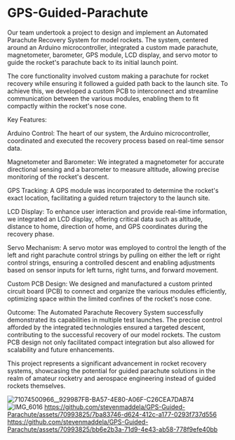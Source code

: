 # GPS-Guided-Parachute

Our team undertook a project to design and implement an Automated Parachute Recovery System for model rockets. The system, centered around an Arduino microcontroller, integrated a custom made parachute, magnetometer, barometer, GPS module, LCD display, and servo motor to guide the rocket's parachute back to its initial launch point.

The core functionality involved custom making a parachute for rocket recovery while ensuring it followed a guided path back to the launch site. To achieve this, we developed a custom PCB to interconnect and streamline communication between the various modules, enabling them to fit compactly within the rocket's nose cone.

Key Features:

Arduino Control: The heart of our system, the Arduino microcontroller, coordinated and executed the recovery process based on real-time sensor data.

Magnetometer and Barometer: We integrated a magnetometer for accurate directional sensing and a barometer to measure altitude, allowing precise monitoring of the rocket's descent.

GPS Tracking: A GPS module was incorporated to determine the rocket's exact location, facilitating a guided return trajectory to the launch site.

LCD Display: To enhance user interaction and provide real-time information, we integrated an LCD display, offering critical data such as altitude, distance to home, direction of home, and GPS coordinates during the recovery phase.

Servo Mechanism: A servo motor was employed to control the length of the left and right parachute control strings by pulling on either the left or right control strings, ensuring a controlled descent and enabling adjustments based on sensor inputs for left turns, right turns, and forward movement.

Custom PCB Design: We designed and manufactured a custom printed circuit board (PCB) to connect and organize the various modules efficiently, optimizing space within the limited confines of the rocket's nose cone.

Outcome:
The Automated Parachute Recovery System successfully demonstrated its capabilities in multiple test launches. The precise control afforded by the integrated technologies ensured a targeted descent, contributing to the successful recovery of our model rockets. The custom PCB design not only facilitated compact integration but also allowed for scalability and future enhancements.

This project represents a significant advancement in rocket recovery systems, showcasing the potential for guided parachute solutions in the realm of amateur rocketry and aerospace engineering instead of guided rockets themselves.

![71074500966__929987FB-BA57-4E80-A06F-C26CEA7DAB74](https://github.com/stevenmaddela/GPS-Guided-Parachute/assets/70993825/e6a3611d-bc6c-4e95-ad8b-00695f3dd7a3)
![IMG_6016](https://github.com/stevenmaddela/GPS-Guided-Parachute/assets/70993825/2b71838a-565a-4834-8bf2-9d34259e65b6)
https://github.com/stevenmaddela/GPS-Guided-Parachute/assets/70993825/7ba83746-d624-412c-a177-0293f737d556
https://github.com/stevenmaddela/GPS-Guided-Parachute/assets/70993825/bb6e2b3a-71d9-4e43-ab58-778f9efe40bb


